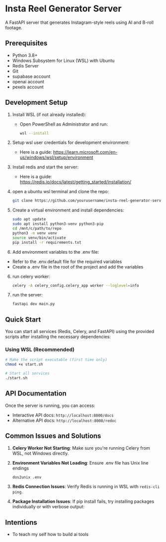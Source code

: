 # Insta Reel Generator Server

A FastAPI server that generates Instagram-style reels using AI and B-roll
footage.

## Prerequisites

- Python 3.8+
- Windows Subsystem for Linux (WSL) with Ubuntu
- Redis Server
- Git
- supabase account
- openai account
- pexels account

## Development Setup

1. Install WSL (if not already installed):
   - Open PowerShell as Administrator and run:
     ```bash
     wsl --install
     ```

2. Setup wsl user credentials for development environment:
   - Here is a guide:
     https://learn.microsoft.com/en-us/windows/wsl/setup/environment

3. Install redis and start the server:
   - Here is a guide: https://redis.io/docs/latest/getting_started/installation/

4. open a ubuntu wsl terminal and clone the repo:
   ```bash
   git clone https://github.com/yourusername/insta-reel-generator-server.git
   ```

5. Create a virtual environment and install dependencies:
   ```bash
   sudo apt update
   sudo apt install python3-venv python3-pip
   cd /mnt/c/path/to/repo
   python3 -m venv venv
   source venv/bin/activate
   pip install -r requirements.txt
   ```

6. Add environment variables to the .env file:

- Refer to the .env.default file for the required variables
- Create a .env file in the root of the project and add the variables

6. run celery worker:
   ```bash
   celery -A celery_config.celery_app worker --loglevel=info
   ```

7. run the server:
   ```bash
   fastapi dev main.py
   ```

## Quick Start

You can start all services (Redis, Celery, and FastAPI) using the provided
scripts after installing the necessary dependencies:

### Using WSL (Recommended)

```bash
# Make the script executable (first time only)
chmod +x start.sh

# Start all services
./start.sh
```

## API Documentation

Once the server is running, you can access:

- Interactive API docs: `http://localhost:8000/docs`
- Alternative API docs: `http://localhost:8000/redoc`

## Common Issues and Solutions

1. **Celery Worker Not Starting**: Make sure you're running Celery from WSL, not
   Windows directly.

2. **Environment Variables Not Loading**: Ensure .env file has Unix line endings
   ```bash
   dos2unix .env
   ```

3. **Redis Connection Issues**: Verify Redis is running in WSL with
   `redis-cli ping`.

4. **Package Installation Issues**: If pip install fails, try installing
   packages individually or with verbose output:

## Intentions

- To teach my self how to build ai tools

